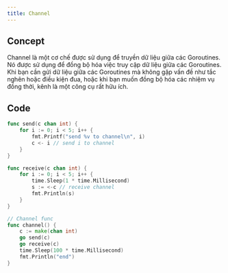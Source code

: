 ```yaml
---
title: Channel
---
```


## Concept

Channel là một cơ chế được sử dụng để truyền dữ liệu giữa các Goroutines. Nó được sử dụng để đồng bộ hóa việc truy cập dữ liệu giữa các Goroutines. Khi bạn cần gửi dữ liệu giữa các Goroutines mà không gặp vấn đề như tắc nghẽn hoặc điều kiện đua, hoặc khi bạn muốn đồng bộ hóa các nhiệm vụ đồng thời, kênh là một công cụ rất hữu ích.

## Code

```go
func send(c chan int) {
	for i := 0; i < 5; i++ {
		fmt.Printf("send %v to channel\n", i)
		c <- i // send i to channel
	}
}

func receive(c chan int) {
	for i := 0; i < 5; i++ {
		time.Sleep(1 * time.Millisecond)
		s := <-c // receive channel
		fmt.Println(s)
	}
}

// Channel func
func channel() {
	c := make(chan int)
	go send(c)
	go receive(c)
	time.Sleep(100 * time.Millisecond)
	fmt.Println("end")
}
```
